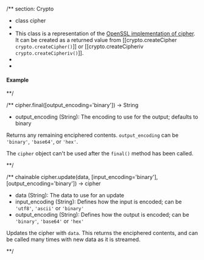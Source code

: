 /** section: Crypto
  * class cipher
  *
  * This class is a representation of the [OpenSSL implementation of cipher](http://www.openssl.org/docs/apps/ciphers.html). It can be created as a returned value from [[crypto.createCipher `crypto.createCipher()`]] or [[crypto.createCipheriv `crypto.createCipheriv()`]].
  *
  * 
#### Example

<script src='http://snippets.c9.io/github.com/c9/nodemanual.org-examples/nodejs_ref_guide/crypto/cipher.js?linestart=3&lineend=0&showlines=false' defer='defer'></script>

**/

/**
cipher.final([output_encoding='binary']) -> String
- output_encoding (String): The encoding to use for the output; defaults to binary

Returns any remaining enciphered contents. `output_encoding` can be `'binary'`, `'base64'`, or `'hex'`.

<Note>The `cipher` object can't be used after the `final()` method has been called.</Note>

**/ 


/** chainable
cipher.update(data, [input_encoding='binary'], [output_encoding='binary']) -> cipher
- data (String): The data to use for an update
- input_encoding (String): Defines how the input is encoded; can be `'utf8'`, `'ascii'` or `'binary'`
- output_encoding (String): Defines how the output is encoded; can be `'binary'`, `'base64'` or `'hex'`

Updates the cipher with `data`. This returns the enciphered contents, and can be called many times with new data as it is streamed.

**/ 